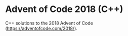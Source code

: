 # Advent of Code 2018 (C++)

C++ solutions to the 2018 Advent of Code (https://adventofcode.com/2018/).
